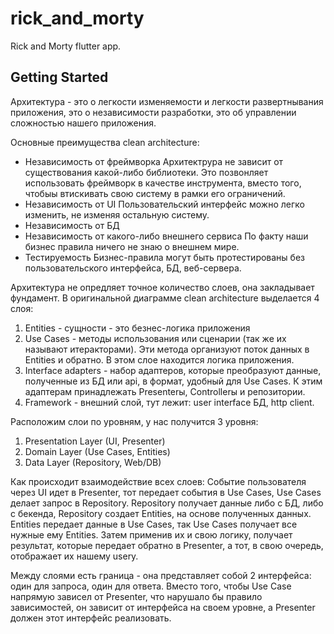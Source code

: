 # rick_and_morty

Rick and Morty flutter app.

## Getting Started

Архитектура - это о легкости изменяемости и легкости развертнывания приложения, это о независимости
разработки, это об управлении сложностью нашего приложения.

Основные преимущества clean architecture:
- Независимость от фреймворка
    Архитектрура не зависит от существования какой-либо библиотеки. Это позвонляет использовать
    фреймворк в качестве инструмента, вместо того, чтобыы втискивать свою систему в рамки его
    ограничений.
- Независимость от UI
    Пользовательский интерфейс можно легко изменить, не изменяя остальную систему.
- Независимость от БД
- Независимость от какого-либо внешнего сервиса
    По факту наши бизнес правила ничего не знаю о внешнем мире.
- Тестируемость
    Бизнес-правила могут быть протестированы без пользовательского интерфейса, БД, веб-сервера.

Архитектура не опредляет точное количество слоев, она закладывает фундамент. В оригинальной 
диаграмме clean architecture выделается 4 слоя:
1. Entities - сущности - это безнес-логика приложения
2. Use Cases - методы использования или сценарии (так же их называют итеракторами). Эти метода 
организуют поток данных в Entities и обратно. В этом слое находится логика приложения.
3. Interface adapters - набор адаптеров, которые преобразуют данные, полученные из БД или api, в 
формат, удобный для Use Cases. К этим адаптерам принадлежать Presenterы, Controllerы и репозитории.
4. Framework - внешний слой, тут лежит: user interface БД, http client.

Расположим слои по уровням, у нас получится 3 уровня:
1. Presentation Layer (UI, Presenter)
2. Domain Layer (Use Cases, Entities)
3. Data Layer (Repository, Web/DB)

Как происходит взаимодействие всех слоев:
Событие пользователя через UI идет в Presenter, тот передает события в Use Cases, Use Cases делает 
запрос в Repository. Repository получает данные либо с БД, либо с бекенда, Repository создает 
Entities, на основе полученных данных. Entities передает данные в Use Cases, так Use Cases получает 
все нужные ему Entities. Затем применив их и свою логику, получает результат, которые передает 
обратно в Presenter, а тот, в свою очередь, отображает их нашему userу. 

Между слоями есть граница - она представляет собой 2 интерфейса: один для запроса, один для ответа.
Вместо того, чтобы Use Case напрямую зависел от Presenter, что нарушало бы правило зависимостей, он 
зависит от интерфейса на своем уровне, а Presenter должен этот интерфейс реализовать.